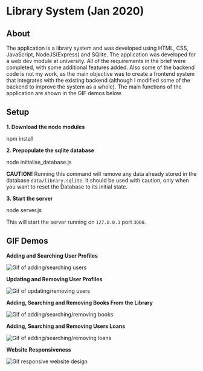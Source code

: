 # Library System (Jan 2020)

## About

The application is a library system and was developed using HTML, CSS, JavaScript, NodeJS(Express) and SQlite. The application was developed for a web dev module at university. All of the requirements in the brief were completed, with some additional features added. Also some of the backend code is not my work, as the main objective was to create a frontend system that integrates with the existing backend (although I modified some of the backend to improve the system as a whole). The main functions of the application are shown in the GIF demos below.

## Setup

**1. Download the node modules**

npm install

**2. Prepopulate the sqlite database**

node initialise_database.js

**CAUTION!** Running this command will remove any data already stored in the database `data/library.sqlite`. It should be used with caution, only when you want to reset the Database to its initial state.

**3. Start the server**

node server.js

This will start the server running on `127.0.0.1` port `3000`.


## GIF Demos

**Adding and Searching User Profiles**

![Gif of adding/searching users](Gif1.gif)

**Updating and Removing User Profiles**

![Gif of updating/removing users](Gif2.gif)

**Adding, Searching and Removing Books From the Library**

![Gif of adding/searching/removing books](Gif3.gif)

**Adding, Searching and Removing Users Loans**

![Gif of adding/searching/removing loans](Gif4.gif)

**Website Responsiveness**

![Gif responsive website design](Gif5.gif)

